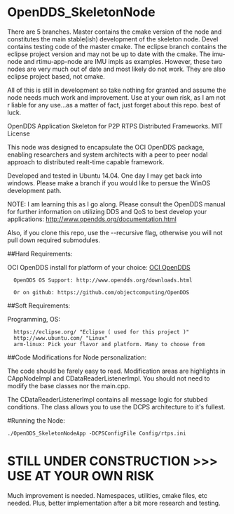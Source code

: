 # OpenDDS_SkeletonNode

There are 5 branches. Master contains the cmake version of the node and constitutes the main stable(ish) development of the skeleton node. Devel contains testing 
code of the master cmake. The eclipse branch contains the eclipse project version and may not be up to date with the cmake. The imu-node and rtimu-app-node are
IMU impls as examples. However, these two nodes are very much out of date and most likely do not work. They are also eclipse project based, not cmake.

All of this is still in development so take nothing for granted and assume the node needs much work and improvement. Use at your own risk, as I am not r
liable for any use...as a matter of fact, just forget about this repo. best of luck.

OpenDDS Application Skeleton for P2P RTPS Distributed Frameworks. MIT License

This node was designed to encapsulate the OCI OpenDDS package, enabling researchers and system architects with a peer to peer nodal 
approach to distributed realt-time capable framework.

Developed and tested in Ubuntu 14.04. One day I may get back into windows. Please make a branch if you would like to persue the WinOS
development path.

   NOTE: I am learning this as I go along. Please consult the OpenDDS manual for further information on utilizing DDS and 
   QoS to best develop your applications: http://www.opendds.org/documentation.html
   
   Also, if you clone this repo, use the --recursive flag, otherwise you will not pull down required submodules.

##Hard Requirements:

   OCI OpenDDS install for platform of your choice: [OCI OpenDDS](http://www.ociweb.com/products/opendds/)
		
      OpenDDS OS Support: http://www.opendds.org/downloads.html 
      
      Or on github: https://github.com/objectcomputing/OpenDDS
	
##Soft Requirements:

   Programming, OS:
      
      https://eclipse.org/ "Eclipse ( used for this project )"
      http://www.ubuntu.com/ "Linux"
      arm-linux: Pick your flavor and platform. Many to choose from

##Code Modifications for Node personalization:

  The code should be farely easy to read. Modification areas are highlights in CAppNodeImpl and CDataReaderListenerImpl. You should not
  need to modify the base classes nor the main.cpp. 
  
  The CDataReaderListenerImpl contains all message logic for stubbed conditions. The class allows you to use the DCPS architecture to
  it's fullest.

#Running the Node:

    ./OpenDDS_SkeletonNodeApp -DCPSConfigFile Config/rtps.ini

# STILL UNDER CONSTRUCTION >>> USE AT YOUR OWN RISK

Much improvement is needed. Namespaces, utilities, cmake files, etc needed. Plus, better implementation
after a bit more research and testing.